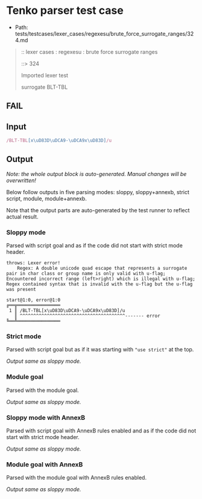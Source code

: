# Tenko parser test case

- Path: tests/testcases/lexer_cases/regexesu/brute_force_surrogate_ranges/324.md

> :: lexer cases : regexesu : brute force surrogate ranges
>
> ::> 324
>
> Imported lexer test
>
> surrogate BLT-TBL

## FAIL

## Input

`````js
/BLT-TBL[x\uD83D\uDCA9-\uDCA9x\uD83D]/u
`````

## Output

_Note: the whole output block is auto-generated. Manual changes will be overwritten!_

Below follow outputs in five parsing modes: sloppy, sloppy+annexb, strict script, module, module+annexb.

Note that the output parts are auto-generated by the test runner to reflect actual result.

### Sloppy mode

Parsed with script goal and as if the code did not start with strict mode header.

`````
throws: Lexer error!
    Regex: A double unicode quad escape that represents a surrogate pair in char class or group name is only valid with u-flag; Encountered incorrect range (left>right) which is illegal with u-flag; Regex contained syntax that is invalid with the u-flag but the u-flag was present

start@1:0, error@1:0
╔══╦════════════════
 1 ║ /BLT-TBL[x\uD83D\uDCA9-\uDCA9x\uD83D]/u
   ║ ^^^^^^^^^^^^^^^^^^^^^^^^^^^^^^^^^^^^^^^------- error
╚══╩════════════════

`````

### Strict mode

Parsed with script goal but as if it was starting with `"use strict"` at the top.

_Output same as sloppy mode._

### Module goal

Parsed with the module goal.

_Output same as sloppy mode._

### Sloppy mode with AnnexB

Parsed with script goal with AnnexB rules enabled and as if the code did not start with strict mode header.

_Output same as sloppy mode._

### Module goal with AnnexB

Parsed with the module goal with AnnexB rules enabled.

_Output same as sloppy mode._
